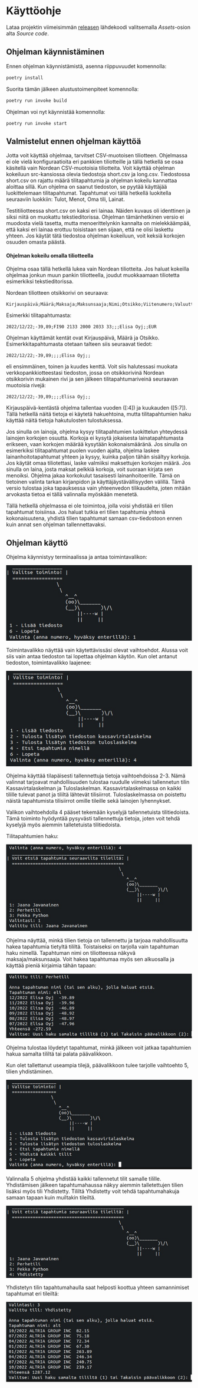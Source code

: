 # Käyttöohje

Lataa projektin viimeisimmän [releasen](https://github.com/rpessi/ot-harjoitustyo/releases/) lähdekoodi 
valitsemalla _Assets_-osion alta _Source code_.

## Ohjelman käynnistäminen

Ennen ohjelman käynnistämistä, asenna riippuvuudet komennolla:

```bash
poetry install
```

Suorita tämän jälkeen alustustoimenpiteet komennolla:

```bash
poetry run invoke build
```

Ohjelman voi nyt käynnistää komennolla:

```
poetry run invoke start
```

## Valmistelut ennen ohjelman käyttöä

Jotta voit käyttää ohjelmaa, tarvitset CSV-muotoisen tiliotteen. Ohjelmassa ei ole vielä konfiguraatioita eri pankkien
tiliotteille ja tällä hetkellä se osaa käsitellä vain Nordean CSV-muotoisia tiliotteita. Voit käyttää ohjelman kokeiluun
src-kansiossa olevia tiedostoja short.csv ja long.csv. Tiedostossa short.csv on rajattu määrä tilitapahtumia ja ohjelman
kokeilu kannattaa aloittaa sillä. Kun ohjelma on saanut tiedoston, se pyytää käyttäjää luokittelemaan tilitapahtumat. 
Tapahtumat voi tällä hetkellä luokitella seuraaviin luokkiin: Tulot, Menot, Oma tili, Lainat.

Testitiliotteessa short.csv on kaksi eri lainaa. Näiden kuvaus oli identtinen ja siksi niitä on muokattu tekstieditorissa. 
Ohjelman tämänhetkinen versio ei muodosta vielä tasetta, mutta menoerittelynkin kannalta on mielekkäämpää, että kaksi eri lainaa
erottuu toisistaan sen sijaan, että ne olisi laskettu yhteen. Jos käytät tätä tiedostoa ohjelman kokeiluun, voit keksiä korkojen
osuuden omasta päästä.

#### Ohjelman kokeilu omalla tiliotteella

Ohjelma osaa tällä hetkellä lukea vain Nordean tiliotteita. Jos haluat kokeilla ohjelmaa jonkun muun pankin tiliotteella,
joudut muokkaamaan tiliotetta esimerkiksi tekstieditorissa.

Nordean tiliotteen otsikkorivi on seuraava: 
```
Kirjauspäivä;Määrä;Maksaja;Maksunsaaja;Nimi;Otsikko;Viitenumero;Valuutta
```
Esimerkki tilitapahtumasta: 
```
2022/12/22;-39,89;FI90 2133 2000 2033 33;;;Elisa Oyj;;EUR
```
Ohjelman käyttämät kentät ovat Kirjauspäivä, Määrä ja Otsikko. Esimerkkitapahtumasta otetaan talteen siis seuraavat tiedot:
```
2022/12/22;-39,89;;;;Elisa Oyj;;
```
eli ensimmäinen, toinen ja kuudes kenttä. Voit siis halutessasi muokata verkkopankkiotteestasi tiedoston, jossa on otsikkorivinä 
Nordean otsikkorivin mukainen rivi ja sen jälkeen tilitapahtumariveinä seuraavan muotoisia rivejä:
```
2022/12/22;-39,89;;;;Elisa Oyj;;
```

Kirjauspäivä-kentästä ohjelma tallentaa vuoden ([:4]) ja kuukauden ([5:7]). Tällä hetkellä näitä tietoja ei käytetä hakuehtoina,
mutta tilitapahtumien haku käyttää näitä tietoja hakutulosten tulostuksessa.

Jos sinulla on lainoja, ohjelma kysyy tilitapahtumien luokittelun yhteydessä lainojen korkojen osuutta. Korkoja ei kysytä
jokaisesta lainatapahtumasta erikseen, vaan korkojen määrää kysytään kokonaismääränä. Jos sinulla on esimerkiksi tilitapahtumat
puolen vuoden ajalta, ohjelma laskee lainanhoitotapahtumat yhteen ja kysyy, kuinka paljon tähän sisältyy korkoja. Jos käytät
omaa tiliotettasi, laske valmiiksi maksettujen korkojen määrä. Jos sinulla on laina, josta maksat pelkkiä korkoja, voit
suoraan kirjata sen menoiksi. Ohjelma jakaa korkokulut tasaisesti lainanhoitoerille. Tämä on tietoinen valinta tarkan
kirjanpidon ja käyttäjäystävällisyyden välillä. Tämä versio tulostaa joka tapauksessa vain yhteenvedon tilikaudelta, joten
mitään arvokasta tietoa ei tällä valinnalla myöskään menetetä.

Tällä hetkellä ohjelmassa ei ole toimintoa, jolla voisi yhdistää eri tilien tapahtumat toisiinsa. Jos haluat tutkia eri tilien
tapahtumia yhtenä kokonaisuutena, yhdistä tilien tapahtumat samaan csv-tiedostoon ennen kuin annat sen ohjelman tallennettavaksi.

## Ohjelman käyttö

Ohjelma käynnistyy terminaalissa ja antaa toimintavalikon:

![](./kuvat/aloitusvalikko_alussa.jpeg)

Toimintavalikko näyttää vain käytettävissäsi olevat vaihtoehdot. Alussa voit siis vain antaa tiedoston tai lopettaa ohjelman käytön.
Kun olet antanut tiedoston, toimintavalikko laajenee:

![](./kuvat/aloitusvalikko_tiedoston_jalkeen.jpeg)

Ohjelma käyttää tilapäisesti tallennettuja tietoja vaihtoehdoissa 2-3. Nämä valinnat tarjoavat mahdollisuuden tulostaa ruudulle viimeksi
tallennetun tilin Kassavirtalaskelman ja Tuloslaskelman. Kassavirtalaskelmassa on kaikki tilille tulevat panot ja tililtä lähtevät
tilisiirrot. Tuloslaskelmassa on poistettu näistä tapahtumista tilisiirrot omille tileille sekä lainojen lyhennykset.

Valikon vaihtoehdolla 4 pääset tekemään kyselyjä tallennetuista tilitiedoista. Tämä toiminto hyödyntää pysyvästi tallennettuja tietoja,
joten voit tehdä kyselyjä myös aiemmin talletetuista tilitiedoista.

Tilitapahtumien haku:

![](./kuvat/tapahtumahaku.jpeg)

Ohjelma näyttää, minkä tilien tietoja on tallennettu ja tarjoaa mahdollisuutta hakea tapahtumia tietyltä tililtä. Toistaiseksi on
tarjolla vain tapahtuman haku nimellä. Tapahtuman nimi on tiliotteessa näkyvä maksaja/maksunsaaja. Voit hakea tapahtumaa myös
sen alkuosalla ja käyttää pieniä kirjaimia tähän tapaan: 

![](./kuvat/tapahtumat.jpeg)

Ohjelma tulostaa löydetyt tapahtumat, minkä jälkeen voit jatkaa tapahtumien hakua samalta tililtä tai palata päävalikkoon.

Kun olet tallettanut useampia tilejä, päävalikkoon tulee tarjolle vaihtoehto 5, tilien yhdistäminen.

![](./kuvat/aloitusvalikko_useampi_tili.jpeg)

Valinnalla 5 ohjelma yhdistää kaikki tallennetut tilit samalle tilille. Yhdistämisen jälkeen tapahtumahaussa näkyy aiemmin talletettujen
tilien lisäksi myös tili Yhdistetty. Tililtä Yhdistetty voit tehdä tapahtumahakuja samaan tapaan kuin muiltakin tileiltä. 

![](./kuvat/yhdistetty.jpeg)

Yhdistetyn tilin tapahtumahaulla saat helposti koottua yhteen samannimiset tapahtumat eri tileiltä:

![](./kuvat/tapahtumat_yhdistetty.jpeg)






